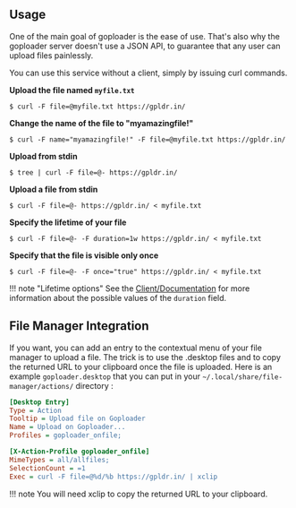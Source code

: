 ## Usage

One of the main goal of goploader is the ease of use. That's also why the 
goploader server doesn't use a JSON API, to guarantee that any user can upload 
files painlessly.

You can use this service without a client, simply by issuing curl commands.

**Upload the file named `myfile.txt`**

`$ curl -F file=@myfile.txt https://gpldr.in/`

**Change the name of the file to "myamazingfile!"**

`$ curl -F name="myamazingfile!" -F file=@myfile.txt https://gpldr.in/`

**Upload from stdin**

`$ tree | curl -F file=@- https://gpldr.in/`

**Upload a file from stdin**

`$ curl -F file=@- https://gpldr.in/ < myfile.txt`

**Specify the lifetime of your file**

`$ curl -F file=@- -F duration=1w https://gpldr.in/ < myfile.txt`

**Specify that the file is visible only once**

`$ curl -F file=@- -F once="true" https://gpldr.in/ < myfile.txt`

!!! note "Lifetime options"
    See the [Client/Documentation](client/documentation.md) for more information
    about the possible values of the `duration` field.

## File Manager Integration

If you want, you can add an entry to the contextual menu of your file manager 
to upload a file. The trick is to use the .desktop files and to copy the 
returned URL to your clipboard once the file is uploaded. Here is an example 
`goploader.desktop` that you can put in your 
`~/.local/share/file-manager/actions/` directory :

```ini
[Desktop Entry]
Type = Action
Tooltip = Upload file on Goploader
Name = Upload on Goploader...
Profiles = goploader_onfile;

[X-Action-Profile goploader_onfile]
MimeTypes = all/allfiles;
SelectionCount = =1
Exec = curl -F file=@%d/%b https://gpldr.in/ | xclip
```

!!! note 
    You will need xclip to copy the returned URL to your clipboard.